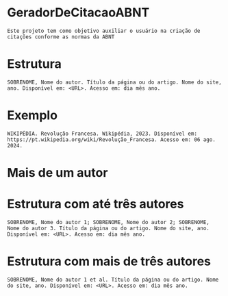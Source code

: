 # GeradorDeCitacaoABNT
    Este projeto tem como objetivo auxiliar o usuário na criação de citações conforme as normas da ABNT

# Estrutura
    SOBRENOME, Nome do autor. Título da página ou do artigo. Nome do site, ano. Disponível em: <URL>. Acesso em: dia mês ano.

# Exemplo
    WIKIPÉDIA. Revolução Francesa. Wikipédia, 2023. Disponível em: https://pt.wikipedia.org/wiki/Revolução_Francesa. Acesso em: 06 ago. 2024.

# Mais de um autor
 # Estrutura com até três autores
    SOBRENOME, Nome do autor 1; SOBRENOME, Nome do autor 2; SOBRENOME, Nome do autor 3. Título da página ou do artigo. Nome do site, ano. Disponível em: <URL>. Acesso em: dia mês ano.
 # Estrutura com mais de três autores
    SOBRENOME, Nome do autor 1 et al. Título da página ou do artigo. Nome do site, ano. Disponível em: <URL>. Acesso em: dia mês ano.

